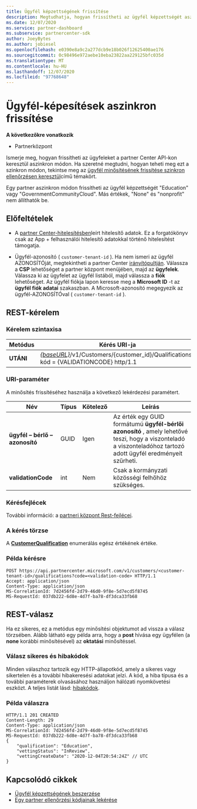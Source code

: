 ```yaml
---
title: Ügyfél képzettségének frissítése
description: Megtudhatja, hogyan frissítheti az ügyfél képzettségét aszinkron szűréssel vagy átvilágítással, beleértve a profilhoz társított címeket is.
ms.date: 12/07/2020
ms.service: partner-dashboard
ms.subservice: partnercenter-sdk
author: JoeyBytes
ms.author: jobiesel
ms.openlocfilehash: e0390e8a9c2a277dcb9e18b026f12625400ae176
ms.sourcegitcommit: 0c98496e972aebe10eba23822aa229125bfc035d
ms.translationtype: MT
ms.contentlocale: hu-HU
ms.lasthandoff: 12/07/2020
ms.locfileid: "97768648"
---
```

# <a name="update-a-customers-qualifications-asynchronously"></a>Ügyfél-képesítések aszinkron frissítése

**A következőkre vonatkozik**

- Partnerközpont

Ismerje meg, hogyan frissítheti az ügyfeleket a partner Center API-kon keresztül aszinkron módon. Ha szeretné megtudni, hogyan teheti meg ezt a szinkron módon, tekintse meg az [ügyfél minősítésének frissítése szinkron ellenőrzésen keresztül](update-customer-qualification-synchronous.md)című témakört.

Egy partner aszinkron módon frissítheti az ügyfél képzettségét "Education" vagy "GovernmentCommunityCloud". Más értékek, "None" és "nonprofit" nem állíthatók be.

## <a name="prerequisites"></a>Előfeltételek

- A [partner Center-hitelesítésben](partner-center-authentication.md)leírt hitelesítő adatok. Ez a forgatókönyv csak az App + felhasználói hitelesítő adatokkal történő hitelesítést támogatja.

- Ügyfél-azonosító ( `customer-tenant-id` ). Ha nem ismeri az ügyfél AZONOSÍTÓját, megtekintheti a partner Center [irányítópultján](https://partner.microsoft.com/dashboard). Válassza a **CSP** lehetőséget a partner központ menüjében, majd az **ügyfelek**. Válassza ki az ügyfelet az ügyfél listából, majd válassza a **fiók** lehetőséget. Az ügyfél fiókja lapon keresse meg a **Microsoft ID** -t az **ügyfél fiók adatai** szakaszban. A Microsoft-azonosító megegyezik az ügyfél-AZONOSÍTÓval ( `customer-tenant-id` ).

## <a name="rest-request"></a>REST-kérelem

### <a name="request-syntax"></a>Kérelem szintaxisa

| Metódus  | Kérés URI-ja                                                                                             |
|---------|---------------------------------------------------------------------------------------------------------|
| **UTÁNI** | [*{baseURL}*](partner-center-rest-urls.md)/v1/Customers/{customer_id}/Qualifications? kód = {VALIDATIONCODE} http/1.1 |

### <a name="uri-parameter"></a>URI-paraméter

A minősítés frissítéséhez használja a következő lekérdezési paramétert.

| Név                   | Típus | Kötelező | Leírás                                                                                                                                            |
|------------------------|------|----------|--------------------------------------------------------------------------------------------------------------------------------------------------------|
| **ügyfél – bérlő – azonosító** | GUID | Igen      | Az érték egy GUID formátumú **ügyfél-bérlői azonosító** , amely lehetővé teszi, hogy a viszonteladó a viszonteladóhoz tartozó adott ügyfél eredményeit szűrheti. |
| **validationCode**     | int  | Nem       | Csak a kormányzati közösségi felhőhöz szükséges.                                                                                                            |

### <a name="request-headers"></a>Kérésfejlécek

További információ: a [partneri központ Rest-fejlécei](headers.md).

### <a name="request-body"></a>A kérés törzse

A [**CustomerQualification**](/dotnet/api/microsoft.store.partnercenter.models.customers.customerqualification) enumerálás egész értékének értéke.

### <a name="request-example"></a>Példa kérésre

```http
POST https://api.partnercenter.microsoft.com/v1/customers/<customer-tenant-id>/qualifications?code=<validation-code> HTTP/1.1
Accept: application/json
Content-Type: application/json
MS-CorrelationId: 7d2456fd-2d79-46d0-9f8e-5d7ecd5f8745
MS-RequestId: 037db222-6d8e-4d7f-ba78-df3dca33fb68

```

## <a name="rest-response"></a>REST-válasz

Ha ez sikeres, ez a metódus egy minősítési objektumot ad vissza a válasz törzsében. Alább látható egy példa arra, hogy a **post** hívása egy ügyfélen (a **none** korábbi minősítésével) az **oktatási** minősítéssel.

### <a name="response-success-and-error-codes"></a>Válasz sikeres és hibakódok

Minden válaszhoz tartozik egy HTTP-állapotkód, amely a sikeres vagy sikertelen és a további hibakeresési adatokat jelzi. A kód, a hiba típusa és a további paraméterek olvasásához használjon hálózati nyomkövetési eszközt. A teljes listát lásd: [hibakódok](error-codes.md).

### <a name="response-example"></a>Példa válaszra

```http
HTTP/1.1 201 CREATED
Content-Length: 29
Content-Type: application/json
MS-CorrelationId: 7d2456fd-2d79-46d0-9f8e-5d7ecd5f8745
MS-RequestId: 037db222-6d8e-4d7f-ba78-df3dca33fb68
{
    "qualification": "Education",
    "vettingStatus": "InReview",
    "vettingCreateDate": "2020-12-04T20:54:24Z" // UTC
}
```

## <a name="related-articles"></a>Kapcsolódó cikkek

- [Ügyfél képzettségének beszerzése](get-a-customer-s-qualifications.md)
- [Egy partner ellenőrzési kódjainak lekérése](get-a-partner-s-validation-codes.md)